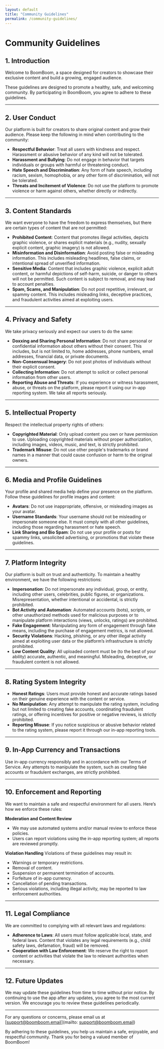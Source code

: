 ```yaml
---
layout: default
title: "Community Guidelines"
permalink: /community-guidelines/
---
```


# Community Guidelines

## 1. Introduction

Welcome to BoomBoom, a space designed for creators to showcase their exclusive content and build a growing, engaged audience.

These guidelines are designed to promote a healthy, safe, and welcoming community. By participating in BoomBoom, you agree to adhere to these guidelines. 

---

## 2. User Conduct

Our platform is built for creators to share original content and grow their audience. Please keep the following in mind when contributing to the community:

- **Respectful Behavior**: Treat all users with kindness and respect. Harassment or abusive behavior of any kind will not be tolerated.   
- **Harassment and Bullying**: Do not engage in behavior that targets individuals or groups with harmful or threatening conduct.
- **Hate Speech and Discrimination**: Any form of hate speech, including racism, sexism, homophobia, or any other form of discrimination, will not be tolerated.
- **Threats and Incitement of Violence**: Do not use the platform to promote violence or harm against others, whether directly or indirectly.

---

## 3. Content Standards

We want everyone to have the freedom to express themselves, but there are certain types of content that are not permitted:

- **Prohibited Content**: Content that promotes illegal activities, depicts graphic violence, or shares explicit materials (e.g., nudity, sexually explicit content, graphic imagery) is not allowed.
- **Misinformation and Disinformation**: Avoid posting false or misleading information. This includes misleading headlines, false claims, or intentional spread of unverified information.
- **Sensitive Media**: Content that includes graphic violence, explicit adult content, or harmful depictions of self-harm, suicide, or danger to others will not be permitted. Such content is subject to removal, and may lead to account penalties.
- **Spam, Scams, and Manipulation**: Do not post repetitive, irrelevant, or spammy content. This includes misleading links, deceptive practices, and fraudulent activities aimed at exploiting users.


---


## 4. Privacy and Safety

We take privacy seriously and expect our users to do the same:

- **Doxxing and Sharing Personal Information**: Do not share personal or confidential information about others without their consent. This includes, but is not limited to, home addresses, phone numbers, email addresses, financial data, or private documents.
- **Non-Consensual Imagery**: Do not post photos of individuals without their explicit consent.  
- **Collecting Information**: Do not attempt to solicit or collect personal information from other users.  
- **Reporting Abuse and Threats**: If you experience or witness harassment, abuse, or threats on the platform, please report it using our in-app reporting system. We take all reports seriously.

---

## 5. Intellectual Property

Respect the intellectual property rights of others:

- **Copyrighted Material**: Only upload content you own or have permission to use. Uploading copyrighted materials without proper authorization, including images, videos, music, and text, is strictly prohibited.
- **Trademark Misuse**: Do not use other people's trademarks or brand names in a manner that could cause confusion or harm to the original owners.


---

## 6. Media and Profile Guidelines

Your profile and shared media help define your presence on the platform. Follow these guidelines for profile images and content:

- **Avatars**: Do not use inappropriate, offensive, or misleading images as your avatar.
- **Username Standards**: Your username should not be misleading or impersonate someone else. It must comply with all other guidelines, including those regarding harassment or hate speech.
- **Link Sharing and Bio Spam**: Do not use your profile or posts for spammy links, unsolicited advertising, or promotions that violate these guidelines.

---

## 7. Platform Integrity

Our platform is built on trust and authenticity. To maintain a healthy environment, we have the following restrictions:

- **Impersonation**: Do not impersonate any individual, group, or entity, including other users, celebrities, public figures, or organizations. Misrepresentation, whether intentional or accidental, is strictly prohibited.
- **Bot Activity and Automation**: Automated accounts (bots), scripts, or other unauthorized methods used for malicious purposes or to manipulate platform interactions (views, unlocks, ratings) are prohibited.
- **Fake Engagement**: Manipulating any form of engagement through fake means, including the purchase of engagement metrics, is not allowed.
- **Security Violations**: Hacking, phishing, or any other illegal activity aimed at exploiting user data or the platform’s infrastructure is strictly prohibited.
- **Low Content Quality**: All uploaded content must be (to the best of your ability) accurate, authentic, and meaningful. Misleading, deceptive, or fraudulent content is not allowed. 

---

## 8. Rating System Integrity
- **Honest Ratings**: Users must provide honest and accurate ratings based on their genuine experience with the content or service.  
- **No Manipulation**: Any attempt to manipulate the rating system, including but not limited to creating fake accounts, coordinating fraudulent ratings, or offering incentives for positive or negative reviews, is strictly prohibited.  
- **Reporting Misuse**: If you notice suspicious or abusive behavior related to the rating system, please report it through our in-app reporting tools.  

---

## 9. In-App Currency and Transactions

Use in-app currency responsibly and in accordance with our Terms of Service. Any attempts to manipulate the system, such as creating fake accounts or fraudulent exchanges, are strictly prohibited.  


---


## 10. Enforcement and Reporting

We want to maintain a safe and respectful environment for all users. Here’s how we enforce these rules:


**Moderation and Content Review**
- We may use automated systems and/or manual review to enforce these policies.  
- Users can report violations using the in-app reporting system; all reports are reviewed promptly.  


**Violation Handling** 
Violations of these guidelines may result in:  
  - Warnings or temporary restrictions.  
  - Removal of content.  
  - Suspension or permanent termination of accounts.
  - Forfeiture of in-app currency.  
  - Cancellation of pending transactions.
  - Serious violations, including illegal activity, may be reported to law enforcement authorities.  

---

## 11. Legal Compliance

We are committed to complying with all relevant laws and regulations:

- **Adherence to Laws**: All users must follow applicable local, state, and federal laws. Content that violates any legal requirements (e.g., child safety laws, defamation, fraud) will be removed.
- **Cooperation with Law Enforcement**: We reserve the right to report content or activities that violate the law to relevant authorities when necessary.

---

## 12. Future Updates

We may update these guidelines from time to time without prior notice. By continuing to use the app after any updates, you agree to the most current version. We encourage you to review these guidelines periodically.

---

For any questions or concerns, please email us at [support@boomboom.email](mailto: support@boomboom.email)

By adhering to these guidelines, you help us maintain a safe, enjoyable, and respectful community. Thank you for being a valued member of BoomBoom!

